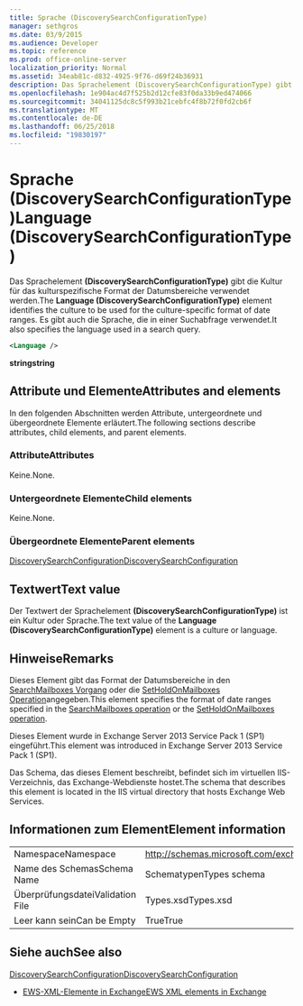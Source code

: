 ```yaml
---
title: Sprache (DiscoverySearchConfigurationType)
manager: sethgros
ms.date: 03/9/2015
ms.audience: Developer
ms.topic: reference
ms.prod: office-online-server
localization_priority: Normal
ms.assetid: 34eab81c-d832-4925-9f76-d69f24b36931
description: Das Sprachelement (DiscoverySearchConfigurationType) gibt die Kultur für das kulturspezifische Format der Datumsbereiche verwendet werden. Es gibt auch die Sprache, die in einer Suchabfrage verwendet.
ms.openlocfilehash: 1e904ac4d7f525b2d12cfe83f0da33b9ed474066
ms.sourcegitcommit: 34041125dc8c5f993b21cebfc4f8b72f0fd2cb6f
ms.translationtype: MT
ms.contentlocale: de-DE
ms.lasthandoff: 06/25/2018
ms.locfileid: "19830197"
---
```

# <a name="language-discoverysearchconfigurationtype"></a><span data-ttu-id="6fa84-104">Sprache (DiscoverySearchConfigurationType)</span><span class="sxs-lookup"><span data-stu-id="6fa84-104">Language (DiscoverySearchConfigurationType)</span></span>

<span data-ttu-id="6fa84-105">Das Sprachelement **(DiscoverySearchConfigurationType)** gibt die Kultur für das kulturspezifische Format der Datumsbereiche verwendet werden.</span><span class="sxs-lookup"><span data-stu-id="6fa84-105">The **Language (DiscoverySearchConfigurationType)** element identifies the culture to be used for the culture-specific format of date ranges.</span></span> <span data-ttu-id="6fa84-106">Es gibt auch die Sprache, die in einer Suchabfrage verwendet.</span><span class="sxs-lookup"><span data-stu-id="6fa84-106">It also specifies the language used in a search query.</span></span> 
  
```XML
<Language />
```

 <span data-ttu-id="6fa84-107">**string**</span><span class="sxs-lookup"><span data-stu-id="6fa84-107">**string**</span></span>
## <a name="attributes-and-elements"></a><span data-ttu-id="6fa84-108">Attribute und Elemente</span><span class="sxs-lookup"><span data-stu-id="6fa84-108">Attributes and elements</span></span>

<span data-ttu-id="6fa84-109">In den folgenden Abschnitten werden Attribute, untergeordnete und übergeordnete Elemente erläutert.</span><span class="sxs-lookup"><span data-stu-id="6fa84-109">The following sections describe attributes, child elements, and parent elements.</span></span>
  
### <a name="attributes"></a><span data-ttu-id="6fa84-110">Attribute</span><span class="sxs-lookup"><span data-stu-id="6fa84-110">Attributes</span></span>

<span data-ttu-id="6fa84-111">Keine.</span><span class="sxs-lookup"><span data-stu-id="6fa84-111">None.</span></span>
  
### <a name="child-elements"></a><span data-ttu-id="6fa84-112">Untergeordnete Elemente</span><span class="sxs-lookup"><span data-stu-id="6fa84-112">Child elements</span></span>

<span data-ttu-id="6fa84-113">Keine.</span><span class="sxs-lookup"><span data-stu-id="6fa84-113">None.</span></span>
  
### <a name="parent-elements"></a><span data-ttu-id="6fa84-114">Übergeordnete Elemente</span><span class="sxs-lookup"><span data-stu-id="6fa84-114">Parent elements</span></span>

[<span data-ttu-id="6fa84-115">DiscoverySearchConfiguration</span><span class="sxs-lookup"><span data-stu-id="6fa84-115">DiscoverySearchConfiguration</span></span>](discoverysearchconfiguration.md)
  
## <a name="text-value"></a><span data-ttu-id="6fa84-116">Textwert</span><span class="sxs-lookup"><span data-stu-id="6fa84-116">Text value</span></span>

<span data-ttu-id="6fa84-117">Der Textwert der Sprachelement **(DiscoverySearchConfigurationType)** ist ein Kultur oder Sprache.</span><span class="sxs-lookup"><span data-stu-id="6fa84-117">The text value of the **Language (DiscoverySearchConfigurationType)** element is a culture or language.</span></span> 
  
## <a name="remarks"></a><span data-ttu-id="6fa84-118">Hinweise</span><span class="sxs-lookup"><span data-stu-id="6fa84-118">Remarks</span></span>

<span data-ttu-id="6fa84-119">Dieses Element gibt das Format der Datumsbereiche in den [SearchMailboxes Vorgang](searchmailboxes-operation.md) oder die [SetHoldOnMailboxes Operation](setholdonmailboxes-operation.md)angegeben.</span><span class="sxs-lookup"><span data-stu-id="6fa84-119">This element specifies the format of date ranges specified in the [SearchMailboxes operation](searchmailboxes-operation.md) or the [SetHoldOnMailboxes operation](setholdonmailboxes-operation.md).</span></span>
  
<span data-ttu-id="6fa84-120">Dieses Element wurde in Exchange Server 2013 Service Pack 1 (SP1) eingeführt.</span><span class="sxs-lookup"><span data-stu-id="6fa84-120">This element was introduced in Exchange Server 2013 Service Pack 1 (SP1).</span></span>
  
<span data-ttu-id="6fa84-121">Das Schema, das dieses Element beschreibt, befindet sich im virtuellen IIS-Verzeichnis, das Exchange-Webdienste hostet.</span><span class="sxs-lookup"><span data-stu-id="6fa84-121">The schema that describes this element is located in the IIS virtual directory that hosts Exchange Web Services.</span></span>
  
## <a name="element-information"></a><span data-ttu-id="6fa84-122">Informationen zum Element</span><span class="sxs-lookup"><span data-stu-id="6fa84-122">Element information</span></span>

|||
|:-----|:-----|
|<span data-ttu-id="6fa84-123">Namespace</span><span class="sxs-lookup"><span data-stu-id="6fa84-123">Namespace</span></span>  <br/> |http://schemas.microsoft.com/exchange/services/2006/types  <br/> |
|<span data-ttu-id="6fa84-124">Name des Schemas</span><span class="sxs-lookup"><span data-stu-id="6fa84-124">Schema Name</span></span>  <br/> |<span data-ttu-id="6fa84-125">Schematypen</span><span class="sxs-lookup"><span data-stu-id="6fa84-125">Types schema</span></span>  <br/> |
|<span data-ttu-id="6fa84-126">Überprüfungsdatei</span><span class="sxs-lookup"><span data-stu-id="6fa84-126">Validation File</span></span>  <br/> |<span data-ttu-id="6fa84-127">Types.xsd</span><span class="sxs-lookup"><span data-stu-id="6fa84-127">Types.xsd</span></span>  <br/> |
|<span data-ttu-id="6fa84-128">Leer kann sein</span><span class="sxs-lookup"><span data-stu-id="6fa84-128">Can be Empty</span></span>  <br/> |<span data-ttu-id="6fa84-129">True</span><span class="sxs-lookup"><span data-stu-id="6fa84-129">True</span></span>  <br/> |
   
## <a name="see-also"></a><span data-ttu-id="6fa84-130">Siehe auch</span><span class="sxs-lookup"><span data-stu-id="6fa84-130">See also</span></span>



[<span data-ttu-id="6fa84-131">DiscoverySearchConfiguration</span><span class="sxs-lookup"><span data-stu-id="6fa84-131">DiscoverySearchConfiguration</span></span>](discoverysearchconfiguration.md)


- [<span data-ttu-id="6fa84-132">EWS-XML-Elemente in Exchange</span><span class="sxs-lookup"><span data-stu-id="6fa84-132">EWS XML elements in Exchange</span></span>](ews-xml-elements-in-exchange.md)

